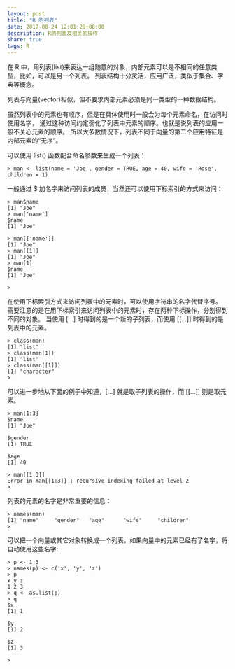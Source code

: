 ```yaml
---
layout: post
title: "R 的列表"
date: 2017-08-24 12:01:29+08:00
description: R的列表及相关的操作
share: true
tags: R
---
```


在 R 中，用列表(list)来表达一组随意的对象，内部元素可以是不相同的任意类型，比如，可以是另一个列表。
列表结构十分灵活，应用广泛，类似于集合、字典等概念。

列表与向量(vector)相似，但不要求内部元素必须是同一类型的一种数据结构。

虽然列表中的元素也有顺序，但是在具体使用时一般会为每个元素命名，在访问时使用名字，
通过这种访问约定弱化了列表中元素的顺序。也就是说列表的应用一般不关心元素的顺序。
所以大多数情况下，列表不同于向量的第二个应用特征是内部元素的“无序”。

可以使用 list() 函数配合命名参数来生成一个列表：

    > man <- list(name = 'Joe', gender = TRUE, age = 40, wife = 'Rose', children = 1)

一般通过 $ 加名字来访问列表的成员，当然还可以使用下标索引的方式来访问：

    > man$name
    [1] "Joe"
    > man['name']
    $name
    [1] "Joe"

    > man[['name']]
    [1] "Joe"
    > man[[1]]
    [1] "Joe"
    > man[1]
    $name
    [1] "Joe"

    >

在使用下标索引方式来访问列表中的元素时，可以使用字符串的名字代替序号。
需要注意的是在用下标索引来访问列表中的元素时，存在两种下标操作，分别得到不同的对象。
当使用 [...] 时得到的是一个新的子列表，而使用 [[...]] 时得到的是列表中的元素。

    > class(man)
    [1] "list"
    > class(man[1])
    [1] "list"
    > class(man[[1]])
    [1] "character"
    >

可以进一步地从下面的例子中知道，[...] 就是取子列表的操作，而 [[...]] 则是取元素。

    > man[1:3]
    $name
    [1] "Joe"

    $gender
    [1] TRUE

    $age
    [1] 40

    > man[[1:3]]
    Error in man[[1:3]] : recursive indexing failed at level 2
    >

列表的元素的名字是非常重要的信息：

    > names(man)
    [1] "name"     "gender"   "age"      "wife"     "children"
    >

可以把一个向量或其它对象转换成一个列表，如果向量中的元素已经有了名字，将自动使用这些名字:

    > p <- 1:3
    > names(p) <- c('x', 'y', 'z')
    > p
    x y z
    1 2 3
    > q <- as.list(p)
    > q
    $x
    [1] 1

    $y
    [1] 2

    $z
    [1] 3

    >

